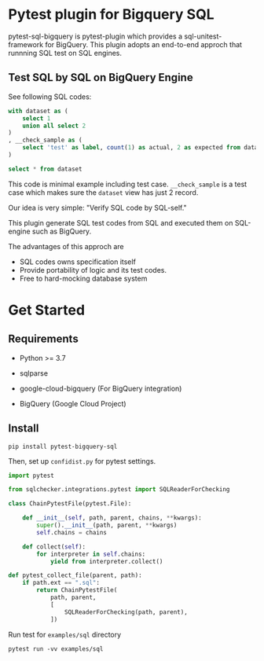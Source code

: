 
# Pytest plugin for Bigquery SQL

pytest-sql-bigquery is pytest-plugin which provides a sql-unitest-framework for BigQuery.
This plugin adopts an end-to-end approch that runnning SQL test on SQL engines.

## Test SQL by SQL on BigQuery Engine

See following SQL codes:

```sql
with dataset as (
    select 1
    union all select 2
)
, __check_sample as (
    select 'test' as label, count(1) as actual, 2 as expected from dataset 
)

select * from dataset
```

This code is minimal example including test case.
`__check_sample` is a test case which makes sure the `dataset` view has just 2 record.


Our idea is very simple: "Verify SQL code by SQL-self."

This plugin generate SQL test codes from SQL and executed them on SQL-engine such as BigQuery.

The advantages of this approch are 

- SQL codes owns specification itself
- Provide portability of logic and its test codes. 
- Free to hard-mocking database system


# Get Started

## Requirements

- Python >= 3.7
- sqlparse
- google-cloud-bigquery (For BigQuery integration)

- BigQuery (Google Cloud Project)

## Install

```
pip install pytest-bigquery-sql
```

Then, set up `confidist.py` for pytest settings.

```python
import pytest

from sqlchecker.integrations.pytest import SQLReaderForChecking

class ChainPytestFile(pytest.File):

    def __init__(self, path, parent, chains, **kwargs):
        super().__init__(path, parent, **kwargs)
        self.chains = chains

    def collect(self):
        for interpreter in self.chains:
            yield from interpreter.collect()

def pytest_collect_file(parent, path):
    if path.ext == ".sql":
        return ChainPytestFile(
            path, parent,
            [
                SQLReaderForChecking(path, parent),
            ])
```

Run test for `examples/sql` directory

```
pytest run -vv examples/sql 
```
